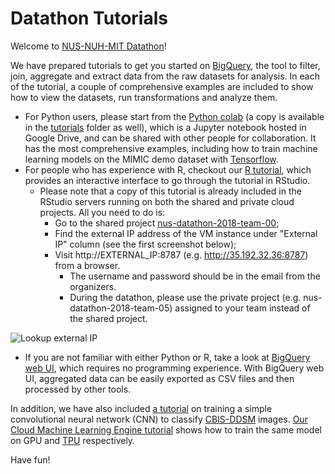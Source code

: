 # Datathon Tutorials

Welcome to [NUS-NUH-MIT Datathon](http://www.nus-datathon.com/)!

We have prepared tutorials to get you started on
[BigQuery](https://cloud.google.com/bigquery/), the tool to filter, join,
aggregate and extract data from the raw datasets for analysis. In each of the
tutorial, a couple of comprehensive examples are included to show how to view
the datasets, run transformations and analyze them.

*   For Python users, please start from the
    [Python colab](http://colab.research.google.com/github/GoogleCloudPlatform/healthcare/blob/master/datathon/nusdatathon18/tutorials/bigquery_tutorial.ipynb)
    (a copy is available in the [tutorials](tutorials/bigquery_tutorial.ipynb)
    folder as well), which is a Jupyter notebook hosted in Google Drive, and can
    be shared with other people for collaboration. It has the most comprehensive
    examples, including how to train machine learning models on the MIMIC demo
    dataset with [Tensorflow](https://www.tensorflow.org/).
*   For people who has experience with R, checkout our
    [R tutorial](tutorials/bigquery_tutorial.Rmd), which provides an interactive
    interface to go through the tutorial in RStudio.
    *   Please note that a copy of this tutorial is already included in the
        RStudio servers running on both the shared and private cloud projects.
        All you need to do is:
        *   Go to the shared project
            [nus-datathon-2018-team-00](https://console.cloud.google.com/compute/instances?project=nus-datathon-2018-team-00);
        *   Find the external IP address of the VM instance under "External IP"
            column (see the first screenshot below);
        *   Visit http://EXTERNAL_IP:8787 (e.g. http://35.192.32.36:8787) from a
            browser.
            *   The username and password should be in the email from the
                organizers.
            *   During the datathon, please use the private project (e.g.
                nus-datathon-2018-team-05) assigned to your team instead of the
                shared project.

![Lookup external IP](tutorials/images/external_ip.png)

*   If you are not familiar with either Python or R, take a look at
    [BigQuery web UI](tutorials/bigquery_ui.md), which requires no programming
    experience. With BigQuery web UI, aggregated data can be easily exported as
    CSV files and then processed by other tools.

In addition, we have also included
[a tutorial](http://colab.research.google.com/github/GoogleCloudPlatform/healthcare/blob/master/datathon/nusdatathon18/tutorials/ddsm_ml_tutorial.ipynb)
on training a simple convolutional neural network (CNN) to classify
[CBIS-DDSM](https://wiki.cancerimagingarchive.net/display/Public/CBIS-DDSM)
images.
[Our Cloud Machine Learning Engine tutorial](tutorials/cloud_ml_engine_tutorial.md)
shows how to train the same model on GPU and
[TPU](https://en.wikipedia.org/wiki/Tensor_processing_unit) respectively.

Have fun!
